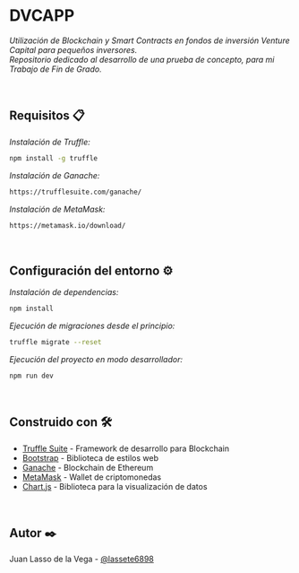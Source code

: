 # DVCAPP
*Utilización de Blockchain y Smart Contracts en fondos de inversión Venture Capital para pequeños inversores.*
<br>
*Repositorio dedicado al desarrollo de una prueba de concepto, para mi Trabajo de Fin de Grado.*

<br>

## Requisitos 📋

*Instalación de Truffle:*
```bash
npm install -g truffle
```

*Instalación de Ganache:*
```bash
https://trufflesuite.com/ganache/
```

*Instalación de MetaMask:*
```bash
https://metamask.io/download/
```

<br>

## Configuración del entorno ⚙️

*Instalación de dependencias:*
```bash
npm install
```

*Ejecución de migraciones desde el principio:*
```bash
truffle migrate --reset
```

*Ejecución del proyecto en modo desarrollador:*
```bash
npm run dev
```

<br>

## Construido con 🛠️

- [Truffle Suite](https://trufflesuite.com) - Framework de desarrollo para Blockchain
- [Bootstrap](https://getbootstrap.com) - Biblioteca de estilos web
- [Ganache](https://trufflesuite.com/ganache/) - Blockchain de Ethereum
- [MetaMask](https://metamask.io) - Wallet de criptomonedas
- [Chart.js](https://www.chartjs.org/) - Biblioteca para la visualización de datos

<br>

## Autor ✒️

Juan Lasso de la Vega - [@lassete6898](https://github.com/lassete6898)

